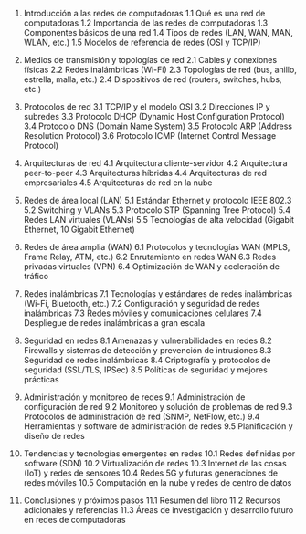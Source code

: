 1. Introducción a las redes de computadoras
   1.1 Qué es una red de computadoras
   1.2 Importancia de las redes de computadoras
   1.3 Componentes básicos de una red
   1.4 Tipos de redes (LAN, WAN, MAN, WLAN, etc.)
   1.5 Modelos de referencia de redes (OSI y TCP/IP)

2. Medios de transmisión y topologías de red
   2.1 Cables y conexiones físicas
   2.2 Redes inalámbricas (Wi-Fi)
   2.3 Topologías de red (bus, anillo, estrella, malla, etc.)
   2.4 Dispositivos de red (routers, switches, hubs, etc.)

3. Protocolos de red
   3.1 TCP/IP y el modelo OSI
   3.2 Direcciones IP y subredes
   3.3 Protocolo DHCP (Dynamic Host Configuration Protocol)
   3.4 Protocolo DNS (Domain Name System)
   3.5 Protocolo ARP (Address Resolution Protocol)
   3.6 Protocolo ICMP (Internet Control Message Protocol)

4. Arquitecturas de red
   4.1 Arquitectura cliente-servidor
   4.2 Arquitectura peer-to-peer
   4.3 Arquitecturas híbridas
   4.4 Arquitecturas de red empresariales
   4.5 Arquitecturas de red en la nube

5. Redes de área local (LAN)
   5.1 Estándar Ethernet y protocolo IEEE 802.3
   5.2 Switching y VLANs
   5.3 Protocolo STP (Spanning Tree Protocol)
   5.4 Redes LAN virtuales (VLANs)
   5.5 Tecnologías de alta velocidad (Gigabit Ethernet, 10 Gigabit Ethernet)

6. Redes de área amplia (WAN)
   6.1 Protocolos y tecnologías WAN (MPLS, Frame Relay, ATM, etc.)
   6.2 Enrutamiento en redes WAN
   6.3 Redes privadas virtuales (VPN)
   6.4 Optimización de WAN y aceleración de tráfico

7. Redes inalámbricas
   7.1 Tecnologías y estándares de redes inalámbricas (Wi-Fi, Bluetooth, etc.)
   7.2 Configuración y seguridad de redes inalámbricas
   7.3 Redes móviles y comunicaciones celulares
   7.4 Despliegue de redes inalámbricas a gran escala

8. Seguridad en redes
   8.1 Amenazas y vulnerabilidades en redes
   8.2 Firewalls y sistemas de detección y prevención de intrusiones
   8.3 Seguridad de redes inalámbricas
   8.4 Criptografía y protocolos de seguridad (SSL/TLS, IPSec)
   8.5 Políticas de seguridad y mejores prácticas

9. Administración y monitoreo de redes
   9.1 Administración de configuración de red
   9.2 Monitoreo y solución de problemas de red
   9.3 Protocolos de administración de red (SNMP, NetFlow, etc.)
   9.4 Herramientas y software de administración de redes
   9.5 Planificación y diseño de redes

10. Tendencias y tecnologías emergentes en redes
    10.1 Redes definidas por software (SDN)
    10.2 Virtualización de redes
    10.3 Internet de las cosas (IoT) y redes de sensores
    10.4 Redes 5G y futuras generaciones de redes móviles
    10.5 Computación en la nube y redes de centro de datos

11. Conclusiones y próximos pasos
    11.1 Resumen del libro
    11.2 Recursos adicionales y referencias
    11.3 Áreas de investigación y desarrollo futuro en redes de computadoras
